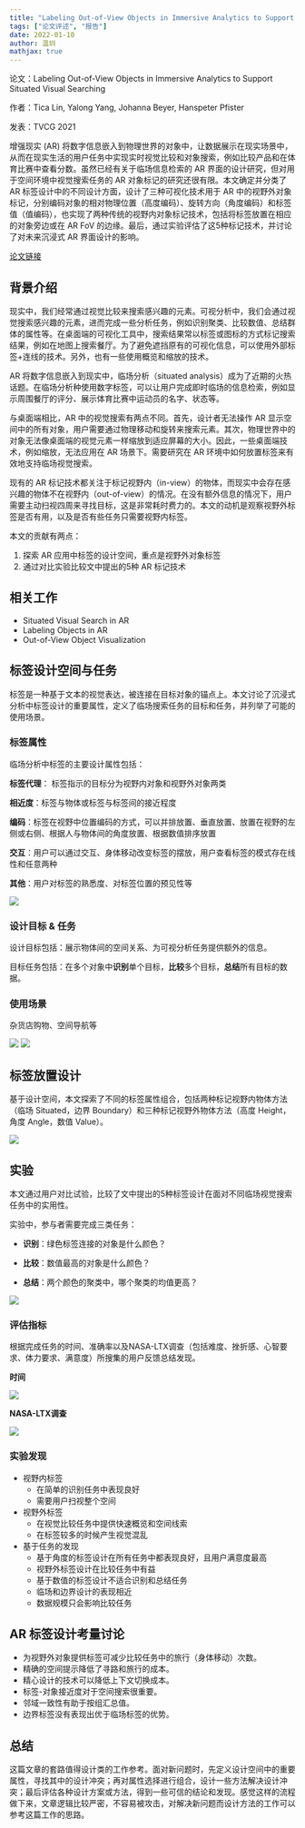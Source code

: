 ```yaml
---
title: "Labeling Out-of-View Objects in Immersive Analytics to Support Situated Visual Searching"
tags: ["论文评述", "报告"]
date: 2022-01-10
author: 温圳
mathjax: true
---
```


论文：Labeling Out-of-View Objects in Immersive Analytics to Support Situated Visual Searching

作者：Tica Lin, Yalong Yang, Johanna Beyer, Hanspeter Pfister

发表：TVCG 2021

增强现实 (AR) 将数字信息嵌入到物理世界的对象中，让数据展示在现实场景中，从而在现实生活的用户任务中实现实时视觉比较和对象搜索，例如比较产品和在体育比赛中查看分数。虽然已经有关于临场信息检索的 AR 界面的设计研究，但对用于空间环境中视觉搜索任务的 AR 对象标记的研究还很有限。本文确定并分类了 AR 标签设计中的不同设计方面，设计了三种可视化技术用于 AR 中的视野外对象标记，分别编码对象的相对物理位置（高度编码）、旋转方向（角度编码）和标签值（值编码），也实现了两种传统的视野内对象标记技术，包括将标签放置在相应的对象旁边或在 AR FoV 的边缘。最后，通过实验评估了这5种标记技术，并讨论了对未来沉浸式 AR 界面设计的影响。

[论文链接](https://doi.org/10.1109/TVCG.2021.3133511)

## 背景介绍

现实中，我们经常通过视觉比较来搜索感兴趣的元素。可视分析中，我们会通过视觉搜索感兴趣的元素，进而完成一些分析任务，例如识别聚类、比较数值、总结群体的属性等。在桌面端的可视化工具中，搜索结果常以标签或图标的方式标记搜索结果，例如在地图上搜索餐厅。为了避免遮挡原有的可视化信息，可以使用外部标签+连线的技术。另外，也有一些使用概览和缩放的技术。

AR 将数字信息嵌入到现实中，临场分析（situated analysis）成为了近期的火热话题。在临场分析种使用数字标签，可以让用户完成即时临场的信息检索，例如显示周围餐厅的评分、展示体育比赛中运动员的名字、状态等。

与桌面端相比，AR 中的视觉搜索有两点不同。首先，设计者无法操作 AR 显示空间中的所有对象，用户需要通过物理移动和旋转来搜索元素。其次，物理世界中的对象无法像桌面端的视觉元素一样缩放到适应屏幕的大小。因此，一些桌面端技术，例如缩放，无法应用在 AR 场景下。需要研究在 AR 环境中如何放置标签来有效地支持临场视觉搜索。

现有的 AR 标记技术都关注于标记视野内（in-view）的物体，而现实中会存在感兴趣的物体不在视野内（out-of-view）的情况。在没有额外信息的情况下，用户需要主动扫视四周来寻找目标，这是非常耗时费力的。本文的动机是观察视野外标签是否有用，以及是否有些任务只需要视野内标签。

本文的贡献有两点：
1. 探索 AR 应用中标签的设计空间，重点是视野外对象标签
2. 通过对比实验比较文中提出的5种 AR 标记技术

## 相关工作

- Situated Visual Search in AR
- Labeling Objects in AR
- Out-of-View Object Visualization

## 标签设计空间与任务

标签是一种基于文本的视觉表达，被连接在目标对象的锚点上。本文讨论了沉浸式分析中标签设计的重要属性，定义了临场搜索任务的目标和任务，并列举了可能的使用场景。

### 标签属性

临场分析中标签的主要设计属性包括：

**标签代理**： 标签指示的目标分为视野内对象和视野外对象两类

**相近度**：标签与物体或标签与标签间的接近程度

**编码**：标签在视野中位置编码的方式，可以并排放置、垂直放置、放置在视野的左侧或右侧、根据人与物体间的角度放置、根据数值排序放置

**交互**：用户可以通过交互、身体移动改变标签的摆放，用户查看标签的模式存在线性和任意两种

**其他**：用户对标签的熟悉度、对标签位置的预见性等

![](./Picture1.png)

### 设计目标 & 任务

设计目标包括：展示物体间的空间关系、为可视分析任务提供额外的信息。

目标任务包括：在多个对象中**识别**单个目标，**比较**多个目标，**总结**所有目标的数据。


### 使用场景

杂货店购物、空间导航等

![](./Picture2.png) ![](./Picture3.png)

## 标签放置设计

基于设计空间，本文探索了不同的标签属性组合，包括两种标记视野内物体方法（临场 Situated，边界 Boundary）和三种标记视野外物体方法（高度 Height，角度 Angle，数值 Value）。

![](./Picture4.png)

## 实验

本文通过用户对比试验，比较了文中提出的5种标签设计在面对不同临场视觉搜索任务中的实用性。

实验中，参与者需要完成三类任务：

- **识别**：绿色标签连接的对象是什么颜色？

- **比较**：数值最高的对象是什么颜色？

- **总结**：两个颜色的聚类中，哪个聚类的均值更高？

![](./Picture5.png)

### 评估指标

根据完成任务的时间、准确率以及NASA-LTX调查（包括难度、挫折感、心智要求、体力要求、满意度）所搜集的用户反馈总结发现。

**时间**

![](./Picture6.png)

**NASA-LTX调查**

![](./Picture7.png)

### 实验发现
- 视野内标签
  - 在简单的识别任务中表现良好
  - 需要用户扫视整个空间
- 视野外标签
  - 在视觉比较任务中提供快速概览和空间线索
  - 在标签较多的时候产生视觉混乱
- 基于任务的发现
  - 基于角度的标签设计在所有任务中都表现良好，且用户满意度最高
  - 视野外标签设计在比较任务中有益
  - 基于数值的标签设计不适合识别和总结任务
  - 临场和边界设计的表现相近
  - 数据规模只会影响比较任务

## AR 标签设计考量讨论

- 为视野外对象提供标签可减少比较任务中的旅行（身体移动）次数。
- 精确的空间提示降低了寻路和旅行的成本。
- 精心设计的技术可以降低上下文切换成本。
- 标签-对象接近度对于空间搜索很重要。
- 邻域一致性有助于按组汇总值。
- 边界标签没有表现出优于临场标签的优势。

## 总结

这篇文章的套路值得设计类的工作参考。面对新问题时，先定义设计空间中的重要属性，寻找其中的设计冲突；再对属性选择进行组合，设计一些方法解决设计冲突；最后评估各种设计方案或方法，得到一些可信的结论和发现。感觉这样的流程做下来，文章逻辑比较严密，不容易被攻击，对解决新问题而设计方法的工作可以参考这篇工作的思路。